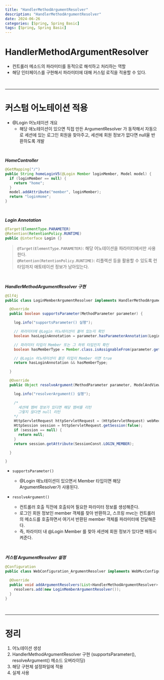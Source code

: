```yaml
---
title: "HandlerMethodArgumentResolver"
description: "HandlerMethodArgumentResolver"
date: 2024-06-26
categories: [Spring, Spring Basic]
tags: [Spring, Spring Basic]
---
```


# HandlerMethodArgumentResolver 

- 컨트롤러 메소드의 파라미터를 동적으로 해석하고 처리하는 역할
- 해당 인터페이스를 구현해서 파라미터에 대해 커스텀 로직을 적용할 수 있다.

<br/>
<hr>

# 커스텀 어노테이션 적용

- @Login 어노테이션 개요
  - 해당 애노테이션이 있으면 직접 만든 ArgumentResolver 가 동작해서 자동으로 세션에 있는 로그인 회원을 찾아주고, 세션에 회원 정보가 없다면 null울 반환하도록 개발

<br/>

***HomeController***

```java
@GetMapping("/")
public String homeLoginV5(@Login Member loginMember, Model model) {
  if (loginMember == null) {
    return "home";
  }
  model.addAttribute("member", loginMember);
  return "loginHome";
}
```

<br/>

***Login Annotation***

```java
@Target(ElementType.PARAMETER)
@Retention(RetentionPolicy.RUNTIME)
public @interface Login {}
```
> `@Target(ElementType.PARAMETER)`: 해당 어노테이션을 파라미터에서만 사용한다.  
> `@Retention(RetentionPolicy.RUNTIME)`: 리플렉션 등을 활용할 수 있도록 런타임까지 애토테이션 정보가 남아있는다.  

<br/>

***HandlerMethodArgumentResolver 구현***

```java
@Slf4j
public class LoginMemberArgumentResolver implements HandlerMethodArgumentResolver {

  @Override
  public boolean supportsParameter(MethodParameter parameter) {

    log.info("supportsParameter() 실행");

    // 파라미터에 @Login 어노테이션이 붙어 있는지 확인
    boolean hasLoginAnnotation = parameter.hasParameterAnnotation(Login.class);

    // 파라미터 타입이 Member 또는 그 하위 타입인지 확인
    boolean hasMemberType = Member.class.isAssignableFrom(parameter.getParameterType());

    // @Login 어노테이션이 붙은 타입이 Member 이면 true
    return hasLoginAnnotation && hasMemberType;

  }

  @Override
  public Object resolveArgument(MethodParameter parameter, ModelAndViewContainer mavContainer, NativeWebRequest webRequest, WebDataBinderFactory binderFactory) throws Exception {

    log.info("resolverArgument() 실행");

    /*
      세션에 멤버 정보가 있다면 해당 멤버를 리턴
      그렇지 않다면 null 리턴
    */
    HttpServletRequest httpServletRequest = (HttpServletRequest) webRequest.getNativeRequest();
    HttpSession session = httpServletRequest.getSession(false);
    if (session == null) {
      return null;
    }
    return session.getAttribute(SessionConst.LOGIN_MEMBER);

  }

}
```

- `supportsParameter()`
  - @Login 애노테이션이 있으면서 Member 타입이면 해당 ArgumentResolver가 사용된다.

- `resolveArgument()`
  - 컨트롤러 호출 직전에 호출되어 필요한 파라미터 정보를 생성해준다.
  - 로그인 회원 정보인 member 객체를 찾아 반환하고, 스프링 mvc는 컨트롤러의 메소드를 호출하면서 여기서 반환된 member 객체를 파라미터에 전달해준다.
  - 즉, 파라미터 내 @Login Member 를 찾아 세션에 회원 정보가 있다면 매핑시켜준다.

<br/>

***커스텀 ArgumentResolver 설정***

```java
@Configuration
public class WebConfiguration_ArgumentResolver implements WebMvcConfigurer {

  @Override
  public void addArgumentResolvers(List<HandlerMethodArgumentResolver> resolvers) {
    resolvers.add(new LoginMemberArgumentResolver());
  }
}
```

<br/>
<hr>

# 정리

1. 어노테이션 생성
2. HandlerMethodArgumentResolver 구현 (supportsParameter(), resolveArgument() 메소드 오버라이딩)
3. 해당 구현체 설정파일에 적용
4. 실제 사용